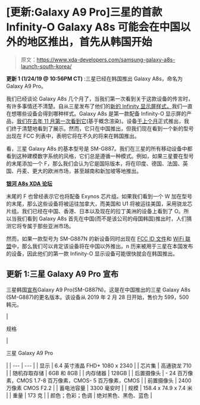 # [更新:Galaxy A9 Pro]三星的首款 Infinity-O Galaxy A8s 可能会在中国以外的地区推出，首先从韩国开始

> 原文：<https://www.xda-developers.com/samsung-galaxy-a8s-launch-south-korea/>

**更新 1 (1/24/19 @ 10:56PM CT)** :三星已经在韩国推出 Galaxy A8s，命名为 Galaxy A9 Pro。

我们已经谈论 Galaxy A8s 几个月了，当我们第一次看到关于这款设备的传言时，有许多事情还不清楚。自从三星发布了他们的[新的 Infinity 显示屏样式，](https://www.xda-developers.com/samsung-notch-infinity-display/)我们一直在想哪些设备会得到哪种样式。Galaxy A8s 是第一款配备 Infinity-O 显示屏的产品，[我们在去年 11 月第一次看到它](https://www.xda-developers.com/samsung-galaxy-a8s-infinity-o-display-hole/)(基于概念渲染)。设备[于上个月](https://www.xda-developers.com/samsung-galaxy-a8s-official-infinity-o/)正式推出，我们终于清楚地看到了展示。然而，它只在中国推出，但我们现在看到一个新的型号出现在 FCC 列表中，表明它将在不久的将来在韩国推出。

看，三星 Galaxy A8s 的基本型号是 SM-G887。我们在三星的所有移动设备中都看到这种建模数字系统的风格，它们总是遵循一种模式。例如，如果三星要在型号的末尾添加一个 F，那么我们会认为它是国际版本，将在印度、德国、法国、英国、丹麦、更大的欧洲市场，甚至越南和新加坡等地推出。

[**银河 A8s XDA 论坛**](https://forum.xda-developers.com/galaxy-a8s)

末尾的 F 也曾经表示它也将配备 Exynos 芯片组。如果我们看到一个 W 加在型号的末尾，那么这些设备将被运往加拿大，而美国和 U1 将被运往美国，采用骁龙芯片组。我们已经在中国、香港、日本以及现在的拉丁美洲的设备上看到了 O。所以当我们看到 Galaxy A8s 首先在中国(而不是该公司的母国韩国)推出时，人们猜测它将专属于那些亚洲市场。

然而，如果一款型号为 SM-G887N 的新设备同时出现在 [FCC ID 文件](https://fccid.io/A3LSMG887N)和 [WiFi 联盟](https://wi-fi.org/product-finder-results?sort_by=certified&sort_order=desc&categories=4,5&keywords=SM-G887N&companies=362)中，那么我们可以肯定该设备将在中国以外推出。n 历来被用于三星在本国发布的设备，因此他们的第一款 Infinity-O 显示设备可能很快就会在韩国推出。

## 更新 1:三星 Galaxy A9 Pro 宣布

三星韩国[宣布](https://news.samsung.com/kr/%EC%82%BC%EC%84%B1%EC%A0%84%EC%9E%90-%EA%B0%A4%EB%9F%AD%EC%8B%9C-%EC%B5%9C%EC%B4%88-%EC%9D%B8%ED%94%BC%EB%8B%88%ED%8B%B0-o-%EB%94%94%EC%8A%A4%ED%94%8C%EB%A0%88%EC%9D%B4-%ED%83%91)Galaxy A9 Pro(SM-G887N)。这是在中国推出的三星 Galaxy A8s (SM-G887)的更名版本。该设备从 2019 年 2 月 28 日开始，售价为 599，500 韩元。

| 

规格

 | 

三星 Galaxy A9 Pro

 |
| --- | --- |
| 显示 | 6.4 英寸液晶 FHD+ 1080 x 2340 |
| 芯片集 | 高通骁龙 710 |
| 随机存取存储 | 6GB 和 8GB |
| 内存储器 | 128GB |
| 后置摄像头 | - 24 百万像素，CMOS 1.7-8 百万像素，CMOS- 5 百万像素，CMOS |
| 前置摄像头 | 2400 万像素 CMOS F2.2 |
| 蓄电池容量 | 3300 毫安时 |
| 规模 | 158.4 x 74.9 x 7.4 米 |
| 重量 | 173 克 |
| 颜色；色彩；色调 | 绝对黑色、黑色、蓝色 |